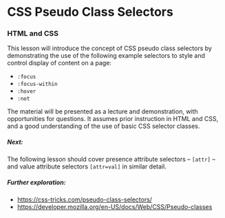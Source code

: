 # CSS Pseudo Class Selectors
### HTML and CSS

This lesson will introduce the concept of CSS pseudo class selectors by demonstrating the use of the following example selectors to style and control display of content on a page:

* `:focus`
* `:focus-within`
* `:hover`
* `:not`

The material will be presented as a lecture and demonstration, with opportunities for questions.  It assumes prior instruction in HTML and CSS, and a good understanding of the use of basic CSS selector classes.

##### Next:

The following lesson should cover presence attribute selectors – `[attr]` –  and value attribute selectors `[attr=val]` in similar detail.

##### Further exploration:

* https://css-tricks.com/pseudo-class-selectors/
* https://developer.mozilla.org/en-US/docs/Web/CSS/Pseudo-classes

